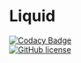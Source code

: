# Liquid
[![Codacy Badge](https://api.codacy.com/project/badge/Grade/cbca35609e1640daabb37e5b07dd2fc5)](https://app.codacy.com/gh/TJJonker/Liquid?utm_source=github.com&utm_medium=referral&utm_content=TJJonker/Liquid&utm_campaign=Badge_Grade)<br/>
[![GitHub license](https://img.shields.io/badge/license-MIT-blue.svg)](LICENSE)
